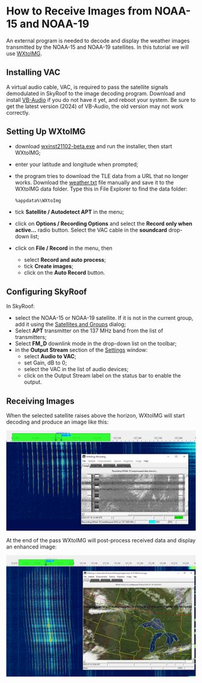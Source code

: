 # How to Receive Images from NOAA-15 and NOAA-19

An external program is needed to decode and display the weather images transmitted by the NOAA-15 and NOAA-19 satellites. In this tutorial we will use [WXtoIMG](https://wxtoimgrestored.xyz/downloads/). 

## Installing VAC

A virtual audio cable, VAC, is required to pass the satellite signals demodulated in SkyRoof to the image decoding program. Download and install [VB-Audio](https://vb-audio.com/Cable/index.htm) if you do not have it yet, and reboot your system. Be sure to get the latest version (2024) of VB-Audio, the old version may not work correctly.

## Setting Up WXtoIMG

- download
[wxinst21102-beta.exe](https://wxtoimgrestored.xyz/beta/wxinst21102-beta.exe)
and run the installer, then start WXtoIMG;
- enter your latitude and longitude when prompted;
- the program tries to download the TLE data from a URL that no longer works.
  Download the [weather.txt](https://celestrak.org/NORAD/elements/gp.php?GROUP=weather&FORMAT=tle)
file manually and save it to the WXtoIMG data folder. Type this in File Explorer to find the data folder:

  ```txt
  %appdata%\WXtoImg
  ```

- tick **Satellite / Autodetect APT** in the menu;
- click on **Options / Recording Options** and select the **Record only when active...** radio button. Select the VAC cable in the **soundcard** drop-down list;
- click on **File / Record** in the menu, then
  - select **Record and auto process**;
  - tick **Create images**;
  - click on the **Auto Record** button.

## Configuring SkyRoof

In SkyRoof:

- select the NOAA-15 or NOAA-19 satellite. If it is not in the current group, add it using the
[Satellites and Groups](satellites_and_groups_window.md) dialog;
- Select **APT** transmitter on the 137 MHz band from the list of transmitters;
- Select **FM_D** downlink mode in the drop-down list on the toolbar;
- in the **Output Stream** section of the [Settings](setting_up_output_stream.md) window:
  - select **Audio to VAC**;
  - set Gain, dB to 0;
  - select the VAC in the list of audio devices;
  - click on the Output Stream label on the status bar to enable the output.

## Receiving Images

When the selected satellite raises above the horizon, WXtoIMG will start decoding and produce an image like this:

![NOAA Image](../images/noaa_19_image_1.png)

At the end of the pass WXtoIMG will post-process received data and display an enhanced image:

![NOAA Image](../images/noaa_19_image_2.png)
